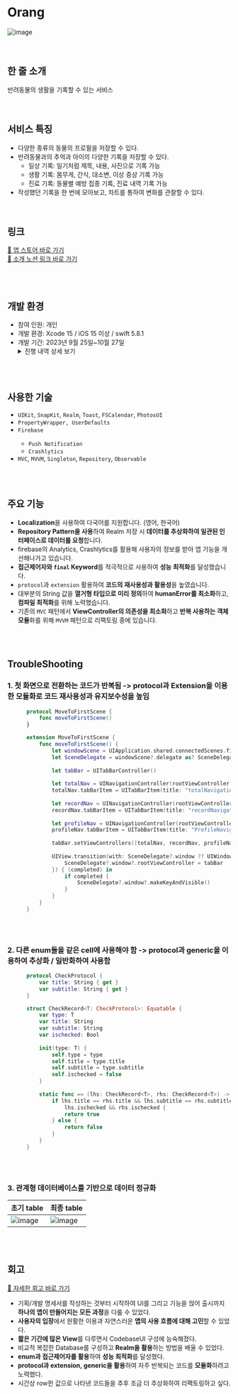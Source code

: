 # Orang
![image](https://github.com/andwecrawl/Orang/assets/120160532/11f884a9-c978-4a0b-85e6-34c3596f689a)
<br>
<br><br>
## 한 줄 소개
반려동물의 생활을 기록할 수 있는 서비스 
<br>
<br>
<br>
## 서비스 특징
- 다양한 종류의 동물의 프로필을 저장할 수 있다.
- 반려동물과의 추억과 아이의 다양한 기록을 저장할 수 있다.
	- 일상 기록: 일기처럼 제목, 내용, 사진으로 기록 가능
	- 생활 기록: 몸무게, 간식, 대소변, 이상 증상 기록 가능
	- 진료 기록: 동물별 예방 접종 기록, 진료 내역 기록 가능
- 작성했던 기록을 한 번에 모아보고, 차트를 통하여 변화를 관찰할 수 있다.
<br><br><br>
## 링크
[🔗 앱 스토어 바로 가기](https://apps.apple.com/kr/app/%EC%98%A4%EB%9E%91-%EC%98%A4%EB%8A%98%EB%8F%84-%EC%82%AC%EB%9E%91%ED%95%B4/id6470393264﻿)
<br>
[🔗 소개 노션 링크 바로 가기](https://www.notion.so/andwecrawl/Orang-c700c6ff259d4ebc943ed534ea6e143d?pvs=4)
<br>
<br><br><br>
## 개발 환경
<ul>
  <li>참여 인원: 개인</li>
  <li>개발 환경: Xcode 15 / iOS 15 이상 / swift 5.8.1</li>
  <li>개발 기간: 2023년 9월 25일~10월 27일</li>
<details>
<summary>진행 내역 상세 보기</summary>
<div markdown="1">
  <br>
  <table style="width:100%">
    <tr><th>진행 사항</th><th>진행 기간</th><th>세부 내역</th></tr>
    <tr><td>기획 및 디자인, 프로젝트 초기 세팅</td><td>23.09.25~23.10.01</td><td>이터레이션 내부 계획 수립, 기존 앱 분석, 프로젝트 내 데이터 구조화, 기초 UI 구성</td></tr>
    <tr><td>프로필 탭 구현, Realm 도입</td><td>23.10.02~23.10.08</td><td>프로필 화면 UI 및 기능 구성, Realm 도입 및 데이터 스키마 구상</td></tr>
    <tr><td>기록탭 구현 및 세부적인 기능 구현</td><td>23.10.09~23.10.15</td><td>DB 테이블 정규화, 기록 탭 뷰 구현</td></tr>
    <tr><td>모아보기 탭 구현, launchScreen Animation 구현, 버그 수정</td><td>23.10.16~23.10.22</td><td>FSCalendar 구현, 타이머를 이용한 animation 구현, 자잘한 버그 수정</td></tr>
    <tr><td>앱 출시 준비, 심사</td><td>23.10.22~23.10.24</td><td>목업 이미지 준비, 앱 설명 작성, 개인정보 처리방침 준비</td></tr>
    <tr><td>Reject 처리</td><td>23.10.25~23.10.27</td><td>설명 Notion 작성 및 버그 수정</td></tr></table></li></ul>
    
</div>
</details>
</ul>
<br><br>

## 사용한 기술
<ul><li><code>UIKit</code>, <code>SnapKit</code>, <code>Realm</code>, <code>Toast</code>, <code>FSCalendar</code>, <code>PhotosUI</code></li>
	<li><code>PropertyWrapper, UserDefaults</code></li>
    <li><code>Firebase</code></li>
  <ul>
    <li><code>Push Notification</code></li>
    <li><code>Crashlytics</code></li>
  </ul><li><code>MVC</code>, <code>MVVM</code>, <code>Singleton</code>, <code>Repository</code>, <code>Observable</code></li></ul></ul>
    <br><br>

## 주요 기능
- **Localization**을 사용하여 다국어를 지원합니다. (영어, 한국어)
- **Repository Pattern을 사용**하여 Realm 저장 시 **데이터를 추상화하여 일관된 인터페이스로 데이터를 요청**합니다.
- firebase의 Analytics, Crashlytics를 활용해 사용자의 정보를 받아 앱 기능을 개선해나가고 있습니다.
- **접근제어자와 `final` Keyword**를 적극적으로 사용하여 **성능 최적화**를 달성했습니다.
- `protocol`과 `extension` 활용하여 **코드의 재사용성과 활용성**을 높였습니다.
- 대부분의 String 값을 **열거형 타입으로 미리 정의**하여 **humanError를 최소화**하고, **컴파일 최적화**를 위해 노력했습니다.
- 기존의 `MVC` 패턴에서 **ViewController의 의존성을 최소화**하고 **반복 사용하는 객체 모듈**화를 위해 `MVVM` 패턴으로 리팩토링 중에 있습니다.

<br><br>

## TroubleShooting
### 1. 첫 화면으로 전환하는 코드가 반복됨 -> protocol과 Extension을 이용한 모듈화로 코드 재사용성과 유지보수성을 높임
```swift
	  protocol MoveToFirstScene {
	      func moveToFirstScene()
	  }
```
```swift
	  extension MoveToFirstScene {
	      func moveToFirstScene() {
	          let windowScene = UIApplication.shared.connectedScenes.first as? UIWindowScene
	          let SceneDelegate = windowScene?.delegate as? SceneDelegate
	          
	          let tabBar = UITabBarController()
	          
	          let totalNav = UINavigationController(rootViewController: TotalViewController())
	          totalNav.tabBarItem = UITabBarItem(title: "totalNavigationTitle".localized(), image: Design.image.totalVC, tag: 0)
	          
	          let recordNav = UINavigationController(rootViewController: RecordViewController())
	          recordNav.tabBarItem = UITabBarItem(title: "recordNavigationTitle".localized(), image: Design.image.recordVC, tag: 1)
	          
	          let profileNav = UINavigationController(rootViewController: ProfileViewController())
	          profileNav.tabBarItem = UITabBarItem(title: "ProfileNavigationTitle".localized(), image: Design.image.profileVC, tag: 2)
	          
	          tabBar.setViewControllers([totalNav, recordNav, profileNav], animated: true)
	          
	          UIView.transition(with: SceneDelegate?.window ?? UIWindow(), duration: 0.3, options: .transitionCrossDissolve, animations: {
	              SceneDelegate?.window?.rootViewController = tabBar
	          }) { (completed) in
	              if completed {
	                  SceneDelegate?.window?.makeKeyAndVisible()
	              }
	          }
	      }
	  }
```
<br><br>
### 2. 다른 enum들을 같은 cell에 사용해야 함 -> protocol과 generic을 이용하여 추상화 / 일반화하여 사용함
```swift
	  protocol CheckProtocol {
	      var title: String { get }
	      var subtitle: String { get }
	  }
```
```swift
	  struct CheckRecord<T: CheckProtocol>: Equatable {
	      var type: T
	      var title: String
	      var subtitle: String
	      var ischecked: Bool
	      
	      init(type: T) {
	          self.type = type
	          self.title = type.title
	          self.subtitle = type.subtitle
	          self.ischecked = false
	      }
	      
	      static func == (lhs: CheckRecord<T>, rhs: CheckRecord<T>) -> Bool {
	          if lhs.title == rhs.title && lhs.subtitle == rhs.subtitle &&
	              lhs.ischecked && rhs.ischecked {
	              return true
	          } else {
	              return false
	          }
	      }
	  }
```
<br><br>
### 3. 관계형 데이터베이스를 기반으로 데이터 정규화
| 초기 table | 최종 table |
| ------ | ------ |
![image](https://github.com/andwecrawl/Orang/assets/120160532/559e585f-1218-4147-a82d-4809ccd5be13) |![image](https://github.com/andwecrawl/Orang/assets/120160532/03912fad-c905-4eba-8fc3-94e78bb7f5a7)


<br><br>

## 회고
[🔗 자세한 회고 바로 가기](https://dk308c.tistory.com/50)
- 기획/개발 명세서를 작성하는 것부터 시작하여 UI를 그리고 기능을 얹어 출시까지 **하나의 앱이 만들어지는 모든 과정**을 다룰 수 있었다.
- **사용자의 입장**에서 원활한 이용과 자연스러운 **앱의 사용 흐름에 대해 고민**할 수 있었다.
- **짧은 기간에 많은 View**를 다루면서 CodebaseUI 구성에 능숙해졌다.
- 비교적 복잡한 Database를 구성하고 **Realm을 활용**하는 방법을 배울 수 있었다.
- **enum과 접근제어자를 활용**하여 **성능 최적화**를 달성했다.
- **protocol과 extension, generic을 활용**하여 자주 반복되는 코드를 **모듈화**하려고 노력했다.
- 시간상 row한 값으로 나타낸 코드들을 추후 조금 더 추상화하여 리팩토링하고 싶다.
<br><br><br>
